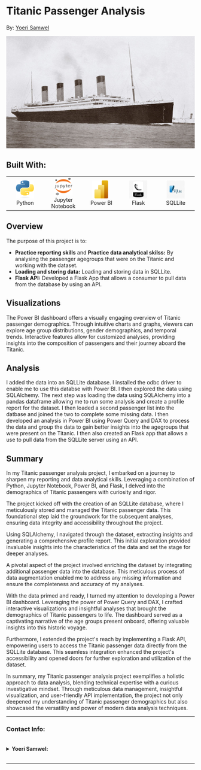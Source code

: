 # Titanic Passenger Analysis
By: 
[Yoeri Samwel](https://github.com/yoerisamwel)

<!-- ![e230619161324-02-titanic-historic-photos-ship-restricted](Images/230619161324-02-titanic-historic-photos-ship-restricted.jpg) -->
<img src="Images/230619161324-02-titanic-historic-photos-ship-restricted.jpg" alt="Titanic" width="1000" height="300">


## Built With:

<div align="center">
  <table>
    <tr>
      <td align="center" width="96">
        <a href="http://python.org">
          <img src="./Images/python-logo-only.png" width="48" height="48" alt="Python" />
        </a>
        <br>Python
      </td>
      <td align="center" width="96">
        <a href="https://jupyter.org/" >
          <img src="./Images/Jupyter_logo.svg.png" width="48" height="48" alt="Jupyter Notebook" />
        </a>
        <br>Jupyter Notebook
      </td>
      <td align="center" width="96">
        <a href="https://www.microsoft.com/en-us/power-platform/products/power-bi" >
          <img src="Images/1024px-New_Power_BI_Logo.svg.png" width="48" height="48" alt="Power BI" />
        </a>
        <br>Power BI 
      </td>
      <td align="center" width="96">
        <a href="https://flask.palletsprojects.com/en/3.0.x/" >
          <img src="./Images/kisspng-flask-by-example-web-framework-python-bottle-sebastian-estenssoro-5b6c0aa33b3b57.9170119715338072672426.jpg" width="48" height="48" alt="Flask" />
        </a>
        <br> Flask
      </td>
      <td align="center" width="96">
        <a href="https://www.sqlite.org/" >
          <img src="./Images/kisspng-sqlite-database-android-mysql-sqlite-logo-svg-vector-amp-png-transparent-vec-5b7f52d603afe4.2282938415350709340151.jpg" width="48" height="48" alt="SQL Lite" />
        </a>
        <br> SQLLite
      </td>
    </tr>
  </table>
</div>

## Overview
The purpose of this project is to:
  - **Practice reporting skills** and **Practice data analytical skilss:** By analysing the passenger agegroups that were on the Titanic and working with the dataset. 
  - **Loading and storing data:** Loading and storing data in SQLLite.
  - **Flask API:** Developed a Flask App that allows a consumer to pull data from the database by using an API.


## Visualizations
The Power BI dashboard offers a visually engaging overview of Titanic passenger demographics. Through intuitive charts and graphs, viewers can explore age group distributions, gender demographics, and temporal trends. Interactive features allow for customized analyses, providing insights into the composition of passengers and their journey aboard the Titanic.

## Analysis

I added the data into an SQLLite database. I installed the odbc driver to enable me to use this databse with Power BI. I then explored the data using SQLAlchemy. The next step was loading the data using SQLAlchemy into a pandas dataframe allowing me to run some analysis and create a profile report for the dataset. I then loaded a second passenger list into the datbase and joined the two to complete some missing data. I then developed an analysis in Power BI using Power Query and DAX to process the data and group the data to gain better insights into the agegroups that were present on the Titanic. I then also created an Flask app that allows a use to pull data from the SQLLite server using an API. 

## Summary

In my Titanic passenger analysis project, I embarked on a journey to sharpen my reporting and data analytical skills. Leveraging a combination of Python, Jupyter Notebook, Power BI, and Flask, I delved into the demographics of Titanic passengers with curiosity and rigor.

The project kicked off with the creation of an SQLLite database, where I meticulously stored and managed the Titanic passenger data. This foundational step laid the groundwork for the subsequent analyses, ensuring data integrity and accessibility throughout the project.

Using SQLAlchemy, I navigated through the dataset, extracting insights and generating a comprehensive profile report. This initial exploration provided invaluable insights into the characteristics of the data and set the stage for deeper analyses.

A pivotal aspect of the project involved enriching the dataset by integrating additional passenger data into the database. This meticulous process of data augmentation enabled me to address any missing information and ensure the completeness and accuracy of my analyses.

With the data primed and ready, I turned my attention to developing a Power BI dashboard. Leveraging the power of Power Query and DAX, I crafted interactive visualizations and insightful analyses that brought the demographics of Titanic passengers to life. The dashboard served as a captivating narrative of the age groups present onboard, offering valuable insights into this historic voyage.

Furthermore, I extended the project's reach by implementing a Flask API, empowering users to access the Titanic passenger data directly from the SQLLite database. This seamless integration enhanced the project's accessibility and opened doors for further exploration and utilization of the dataset.

In summary, my Titanic passenger analysis project exemplifies a holistic approach to data analysis, blending technical expertise with a curious investigative mindset. Through meticulous data management, insightful visualization, and user-friendly API implementation, the project not only deepened my understanding of Titanic passenger demographics but also showcased the versatility and power of modern data analysis techniques.

---

### Contact Info:

<br>


<details>
<summary><b> Yoeri Samwel:</b></summary> <br>
  <a href="mailto:yoerisamwel@gmail.com">
    <img align="left" width="25px" alt="Yoeri's email" src="https://cdn1.iconfinder.com/data/icons/google-new-logos-1/32/gmail_new_logo-256.png">
  </a>
  <a href="https://www.linkedin.com/in/yoeri-samwel-07301826"> 
    <img align="left" alt="Yoeri's LinkedIn Page" width="25px" height="25"
      src="https://cdn2.iconfinder.com/data/icons/social-media-with-original-colors/256/icon-linkedin.png">
</a>

</details>

 <br>

 ---
